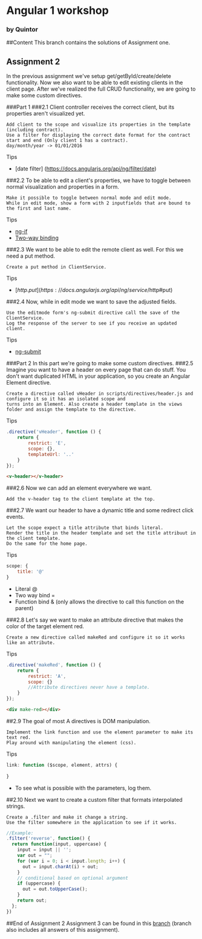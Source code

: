 # Angular 1 workshop
### by Quintor

##Content
This branch contains the solutions of Assignment one.

## Assignment 2
In the previous assignment we've setup get/getById/create/delete functionality.
Now we also want to be able to edit existing clients in the client page.
After we've realized the full CRUD functionality, we are going to make some
custom directives.

###Part 1
###2.1
Client controller receives the correct client, but its properties aren't visualized yet.
```
Add client to the scope and visualize its properties in the template (including contract).
Use a filter for displaying the correct date format for the contract start and end (Only client 1 has a contract).
day/month/year -> 01/01/2016
```

Tips
- [date filter] (https://docs.angularjs.org/api/ng/filter/date)

###2.2 
To be able to edit a client's properties, we have to toggle between normal visualization and properties in a form.
```
Make it possible to toggle between normal mode and edit mode.
While in edit mode, show a form with 2 inputfields that are bound to the first and last name.
```

Tips
- [ng-if](https://docs.angularjs.org/api/ng/directive/ngIf)
- [Two-way binding](https://docs.angularjs.org/api/ng/directive/ngModel)

###2.3
We want to be able to edit the remote client as well. For this we need a put method.
```
Create a put method in ClientService.
```
Tips
- [$http.put](https://docs.angularjs.org/api/ng/service/$http#put)

###2.4
Now, while in edit mode we want to save the adjusted fields.
```
Use the editmode form's ng-submit directive call the save of the ClientService.
Log the response of the server to see if you receive an updated client.
```
Tips
- [ng-submit](https://docs.angularjs.org/api/ng/directive/ngSubmit)

###Part 2
In this part we're going to make some custom directives.
###2.5
Imagine you want to have a header on every page that can do stuff. You don't want duplicated HTML in your application,
so you create an Angular Element directive.
```
Create a directive called vHeader in scripts/directives/header.js and configure it so it has an isolated scope and
turns into an Element. Also create a header template in the views folder and assign the template to the directive.
```

Tips
```javascript
.directive('vHeader', function () {
    return {
        restrict: 'E',
        scope: {},
        templateUrl: '..'
    }
});
```
```html
<v-header></v-header>
```

###2.6 
Now we can add an <v-header></v-header> element everywhere we want.
```
Add the v-header tag to the client template at the top.
```

###2.7
We want our header to have a dynamic title and some redirect click events.
```
Let the scope expect a title attribute that binds literal.
Render the title in the header template and set the title attribuut in the client template.
Do the same for the home page.
```

Tips
```javascript
scope: {
    title: '@'
}
```
- Literal @
- Two way bind =
- Function bind & (only allows the directive to call this function on the parent)

###2.8
Let's say we want to make an attribute directive that makes the color of the target element red.
```
Create a new directive called makeRed and configure it so it works like an attribute.
```

Tips
```javascript
.directive('makeRed', function () {
    return {
        restrict: 'A',
        scope: {}
        //Attribute directives never have a template.
    }
});
```
```html
<div make-red></div>
```
##2.9
The goal of most A directives is DOM manipulation.
```
Implement the link function and use the element parameter to make its text red.
Play around with manipulating the element (css).
```

Tips
```javascript
link: function ($scope, element, attrs) {
	
}
```
- To see what is possible with the parameters, log them.

##2.10
Next we want to create a custom filter that formats interpolated strings.
```
Create a .filter and make it change a string.
Use the filter somewhere in the application to see if it works.
```
```javascript
//Example:
.filter('reverse', function() {
  return function(input, uppercase) {
    input = input || '';
    var out = "";
    for (var i = 0; i < input.length; i++) {
      out = input.charAt(i) + out;
    }
    // conditional based on optional argument
    if (uppercase) {
      out = out.toUpperCase();
    }
    return out;
  };
})
```
##End of Assignment 2
Assignment 3 can be found in this [branch](https://github.com/Rachnerd/angular1workshop/tree/assignment_3) (branch also includes all answers of this assignment).